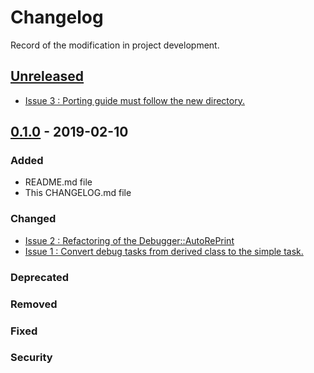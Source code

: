 # Changelog
Record of the modification in project development.

## [Unreleased]
- [Issue 3 : Porting guide must follow the new directory.](https://github.com/suikan4github/murasaki/issues/3)
## [0.1.0] - 2019-02-10

### Added
 - README.md file
 - This CHANGELOG.md file

### Changed
- [Issue 2 : Refactoring of the Debugger::AutoRePrint](https://github.com/suikan4github/murasaki/issues/2)
- [Issue 1 : Convert debug tasks from derived class to the simple task.](https://github.com/suikan4github/murasaki/issues/1)

### Deprecated
### Removed
### Fixed
### Security

[Unreleased]: https://github.com/suikan4github/murasaki/compare/v0.1.0...develop
[0.1.0]: https://github.com/suikan4github/murasaki/compare/v0.0.0...v0.1.0
